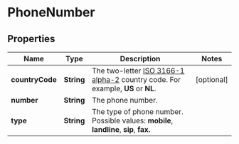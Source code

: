 

# PhoneNumber


## Properties

| Name | Type | Description | Notes |
|------------ | ------------- | ------------- | -------------|
|**countryCode** | **String** | The two-letter [ISO 3166-1 alpha-2](https://en.wikipedia.org/wiki/ISO_3166-1_alpha-2) country code. For example, **US** or **NL**. |  [optional] |
|**number** | **String** | The phone number. |  |
|**type** | **String** | The type of phone number.  Possible values: **mobile**, **landline**, **sip**, **fax.**  |  |




